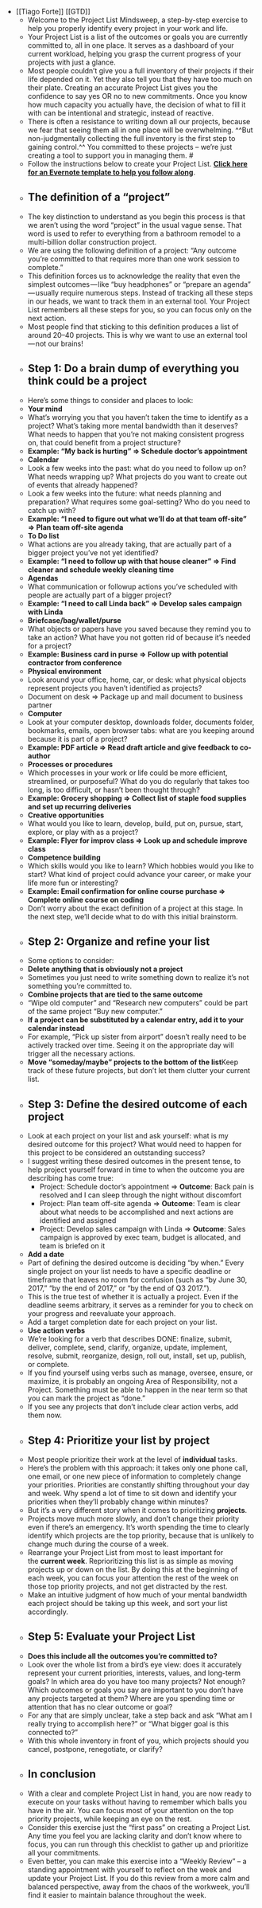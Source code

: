- [[Tiago Forte]] [[GTD]]
    - Welcome to the Project List Mindsweep, a step-by-step exercise to help you properly identify every project in your work and life.
    - Your Project List is a list of the outcomes or goals you are currently committed to, all in one place. It serves as a dashboard of your current workload, helping you grasp the current progress of your projects with just a glance.
    - Most people couldn’t give you a full inventory of their projects if their life depended on it. Yet they also tell you that they have too much on their plate. Creating an accurate Project List gives you the confidence to say yes OR no to new commitments. Once you know how much capacity you actually have, the decision of what to fill it with can be intentional and strategic, instead of reactive.
    - There is often a resistance to writing down all our projects, because we fear that seeing them all in one place will be overwhelming. ^^But non-judgmentally collecting the full inventory is the first step to gaining control.^^ You committed to these projects – we’re just creating a tool to support you in managing them. #
    - Follow the instructions below to create your Project List. **[Click here for an Evernote template to help you follow along](https://www.evernote.com/l/AMyTYOEbZS9KZZjaSZo_aHGXDaw-26_NMyA)**.
    - ## The definition of a “project”
    - The key distinction to understand as you begin this process is that we aren’t using the word “project” in the usual vague sense. That word is used to refer to everything from a bathroom remodel to a multi-billion dollar construction project.
    - We are using the following definition of a project: “Any outcome you’re committed to that requires more than one work session to complete.”
    - This definition forces us to acknowledge the reality that even the simplest outcomes — like “buy headphones” or “prepare an agenda” — usually require numerous steps. Instead of tracking all these steps in our heads, we want to track them in an external tool. Your Project List remembers all these steps for you, so you can focus only on the next action.
    - Most people find that sticking to this definition produces a list of around 20–40 projects. This is why we want to use an external tool — not our brains!
    - ## Step 1: Do a brain dump of everything you think could be a project
    - Here’s some things to consider and places to look:
    - **Your mind**
    - What’s worrying you that you haven’t taken the time to identify as a project? What’s taking more mental bandwidth than it deserves? What needs to happen that you’re not making consistent progress on, that could benefit from a project structure?
    - __Example: “My back is hurting” => Schedule doctor’s appointment__
    - **Calendar**
    - Look a few weeks into the past: what do you need to follow up on? What needs wrapping up? What projects do you want to create out of events that already happened?
    - Look a few weeks into the future: what needs planning and preparation? What requires some goal-setting? Who do you need to catch up with?
    - __Example: “I need to figure out what we’ll do at that team off-site” => Plan team off-site agenda__
    - **To Do list**
    - What actions are you already taking, that are actually part of a bigger project you’ve not yet identified?
    - __Example: “I need to follow up with that house cleaner” => Find cleaner and schedule weekly cleaning time__
    - **Agendas**
    - What communication or followup actions you’ve scheduled with people are actually part of a bigger project?
    - __Example: “I need to call Linda back” => Develop sales campaign with Linda__
    - **Briefcase/bag/wallet/purse**
    - What objects or papers have you saved because they remind you to take an action? What have you not gotten rid of because it’s needed for a project?
    - __Example: Business card in purse => Follow up with potential contractor from conference__
    - **Physical environment**
    - Look around your office, home, car, or desk: what physical objects represent projects you haven’t identified as projects?
    - Document on desk => Package up and mail document to business partner
    - **Computer**
    - Look at your computer desktop, downloads folder, documents folder, bookmarks, emails, open browser tabs: what are you keeping around because it is part of a project?
    - __Example: PDF article => Read draft article and give feedback to co-author__
    - **Processes or procedures**
    - Which processes in your work or life could be more efficient, streamlined, or purposeful? What do you do regularly that takes too long, is too difficult, or hasn’t been thought through?
    - __Example: Grocery shopping => Collect list of staple food supplies and set up recurring deliveries__
    - **Creative opportunities**
    - What would you like to learn, develop, build, put on, pursue, start, explore, or play with as a project?
    - __Example: Flyer for improv class => Look up and schedule improve class__
    - **Competence building**
    - Which skills would you like to learn? Which hobbies would you like to start? What kind of project could advance your career, or make your life more fun or interesting?
    - __Example: Email confirmation for online course purchase => Complete online course on coding__
    - Don’t worry about the exact definition of a project at this stage. In the next step, we’ll decide what to do with this initial brainstorm.
    - ## Step 2: Organize and refine your list
    - Some options to consider:
    - **Delete anything that is obviously not a project**
    - Sometimes you just need to write something down to realize it’s not something you’re committed to.
    - **Combine projects that are tied to the same outcome**
    - “Wipe old computer” and “Research new computers” could be part of the same project “Buy new computer.”
    - **If a project can be substituted by a calendar entry, add it to your calendar instead**
    - For example, “Pick up sister from airport” doesn’t really need to be actively tracked over time. Seeing it on the appropriate day will trigger all the necessary actions.
    - **Move “someday/maybe” projects to the bottom of the list**Keep track of these future projects, but don’t let them clutter your current list.
    - ## Step 3: Define the desired outcome of each project
    - Look at each project on your list and ask yourself: what is my desired outcome for this project? What would need to happen for this project to be considered an outstanding success?
    - I suggest writing these desired outcomes in the present tense, to help project yourself forward in time to when the outcome you are describing has come true:
        - Project: Schedule doctor’s appointment => **Outcome**: Back pain is resolved and I can sleep through the night without discomfort
        - Project: Plan team off-site agenda => **Outcome**: Team is clear about what needs to be accomplished and next actions are identified and assigned
        - Project: Develop sales campaign with Linda => **Outcome**: Sales campaign is approved by exec team, budget is allocated, and team is briefed on it
    - **Add a date**
    - Part of defining the desired outcome is deciding “by when.” Every single project on your list needs to have a specific deadline or timeframe that leaves no room for confusion (such as “by June 30, 2017,” “by the end of 2017,” or “by the end of Q3 2017.”).
    - This is the true test of whether it is actually a project. Even if the deadline seems arbitrary, it serves as a reminder for you to check on your progress and reevaluate your approach.
    - Add a target completion date for each project on your list.
    - **Use action verbs**
    - We’re looking for a verb that describes DONE: finalize, submit, deliver, complete, send, clarify, organize, update, implement, resolve, submit, reorganize, design, roll out, install, set up, publish, or complete.
    - If you find yourself using verbs such as manage, oversee, ensure, or maximize, it is probably an ongoing Area of Responsibility, not a Project. Something must be able to happen in the near term so that you can mark the project as “done.”
    - If you see any projects that don’t include clear action verbs, add them now.
    - ## Step 4: Prioritize your list by project
    - Most people prioritize their work at the level of __individual__ tasks.
    - Here’s the problem with this approach: it takes only one phone call, one email, or one new piece of information to completely change your priorities. Priorities are constantly shifting throughout your day and week. Why spend a lot of time to sit down and identify your priorities when they’ll probably change within minutes?
    - But it’s a very different story when it comes to prioritizing __projects__.
    - Projects move much more slowly, and don’t change their priority even if there’s an emergency. It’s worth spending the time to clearly identify which projects are the top priority, because that is unlikely to change much during the course of a week.
    - Rearrange your Project List from most to least important for the __current week__. Reprioritizing this list is as simple as moving projects up or down on the list. By doing this at the beginning of each week, you can focus your attention the rest of the week on those top priority projects, and not get distracted by the rest.
    - Make an intuitive judgment of how much of your mental bandwidth each project should be taking up this week, and sort your list accordingly.
    - ## Step 5: Evaluate your Project List
    - **Does this include all the outcomes you’re committed to?**
    - Look over the whole list from a bird’s eye view: does it accurately represent your current priorities, interests, values, and long-term goals? In which area do you have too many projects? Not enough? Which outcomes or goals you say are important to you don’t have any projects targeted at them? Where are you spending time or attention that has no clear outcome or goal?
    - For any that are simply unclear, take a step back and ask “What am I really trying to accomplish here?” or “What bigger goal is this connected to?”
    - With this whole inventory in front of you, which projects should you cancel, postpone, renegotiate, or clarify?
    - ## In conclusion
    - With a clear and complete Project List in hand, you are now ready to execute on your tasks without having to remember which balls you have in the air. You can focus most of your attention on the top priority projects, while keeping an eye on the rest.
    - Consider this exercise just the “first pass” on creating a Project List. Any time you feel you are lacking clarity and don’t know where to focus, you can run through this checklist to gather up and prioritize all your commitments.
    - Even better, you can make this exercise into a “Weekly Review” – a standing appointment with yourself to reflect on the week and update your Project List. If you do this review from a more calm and balanced perspective, away from the chaos of the workweek, you’ll find it easier to maintain balance throughout the week.
